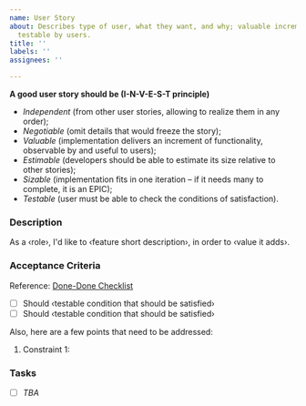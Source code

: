 ```yaml
---
name: User Story
about: Describes type of user, what they want, and why; valuable increment of functionality,
  testable by users.
title: ''
labels: ''
assignees: ''

---
```


**A good user story should be (I-N-V-E-S-T principle)**

* _Independent_ (from other user stories, allowing to realize them in any order);
* _Negotiable_ (omit details that would freeze the story);
* _Valuable_ (implementation delivers an increment of functionality, observable by and useful to users);
* _Estimable_ (developers should be able to estimate its size relative to other stories);
* _Sizable_ (implementation fits in one iteration – if it needs many to complete, it is an EPIC);
* _Testable_ (user must be able to check the conditions of satisfaction).

### Description
As a ‹role›, I'd like to ‹feature short description›, in order to ‹value it adds›.

### Acceptance Criteria
Reference: [Done-Done Checklist](https://github.com/Microsoft/code-with-engineering-playbook/blob/master/Engineering/BestPractices/DoneDone.md)
- [ ] Should ‹testable condition that should be satisfied›
- [ ] Should ‹testable condition that should be satisfied›

Also, here are a few points that need to be addressed:

1. Constraint 1:

### Tasks
- [ ] _TBA_